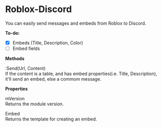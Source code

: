 # Roblox-Discord

You can easily send messages and embeds from Roblox to Discord.

**To-do:**

- [x] Embeds (Title, Description, Color)
- [ ] Embed fields

**Methods**

 :Send(Url, Content) <br>
If the content is a table, and has embed properties(i.e. Title, Description), it'll send an embed, else a commom message.

**Properties**

 mVersion <br>
Returns the module version.

 Embed <br>
Returns the template for creating an embed.
